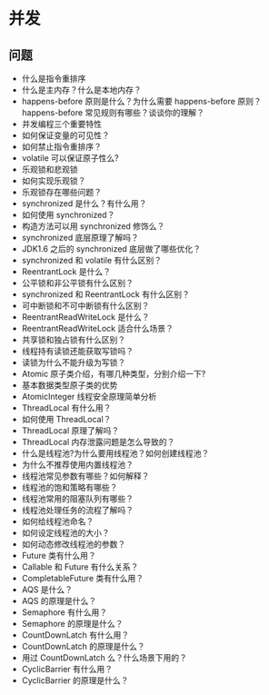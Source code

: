 # 并发

## 问题

- 什么是指令重排序
- 什么是主内存？什么是本地内存？
- happens-before 原则是什么？为什么需要 happens-before 原则？happens-before 常见规则有哪些？谈谈你的理解？
- 并发编程三个重要特性
- 如何保证变量的可见性？
- 如何禁止指令重排序？
- volatile 可以保证原子性么?
- 乐观锁和悲观锁
- 如何实现乐观锁？
- 乐观锁存在哪些问题？
- synchronized 是什么？有什么用？
- 如何使用 synchronized？
- 构造方法可以用 synchronized 修饰么？
- synchronized 底层原理了解吗？
- JDK1.6 之后的 synchronized 底层做了哪些优化？
- synchronized 和 volatile 有什么区别？
- ReentrantLock 是什么？
- 公平锁和非公平锁有什么区别？
- synchronized 和 ReentrantLock 有什么区别？
- 可中断锁和不可中断锁有什么区别？
- ReentrantReadWriteLock 是什么？
- ReentrantReadWriteLock 适合什么场景？
- 共享锁和独占锁有什么区别？
- 线程持有读锁还能获取写锁吗？
- 读锁为什么不能升级为写锁？
- Atomic 原子类介绍，有哪几种类型，分别介绍一下?
- 基本数据类型原子类的优势
- AtomicInteger 线程安全原理简单分析
- ThreadLocal 有什么用？
- 如何使用 ThreadLocal？
- ThreadLocal 原理了解吗？
- ThreadLocal 内存泄露问题是怎么导致的？
- 什么是线程池?为什么要用线程池？如何创建线程池？
- 为什么不推荐使用内置线程池？
- 线程池常见参数有哪些？如何解释？
- 线程池的饱和策略有哪些？
- 线程池常用的阻塞队列有哪些？
- 线程池处理任务的流程了解吗？
- 如何给线程池命名？
- 如何设定线程池的大小？
- 如何动态修改线程池的参数？
- Future 类有什么用？
- Callable 和 Future 有什么关系？
- CompletableFuture 类有什么用？
- AQS 是什么？
- AQS 的原理是什么？
- Semaphore 有什么用？
- Semaphore 的原理是什么？
- CountDownLatch 有什么用？
- CountDownLatch 的原理是什么？
- 用过 CountDownLatch 么？什么场景下用的？
- CyclicBarrier 有什么用？
- CyclicBarrier 的原理是什么？